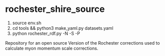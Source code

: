 # rochester_shire_source
1. source env.sh
2. cd tools && python3 make_yaml.py datasets.yaml
3. python rochester_rdf.py -N -S -P


Repository for an open source Version of the Rochester corrections used to calculate myon momentum scale corrections.


